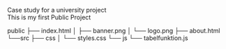 Case study for a university project \
This is my first Public Project 





public
├── index.html
│   ├── banner.png
│   └── logo.png
├── about.html
└──src
    ├── css
    │    └── styles.css
    └── js
        └── tabelfunktion.js
